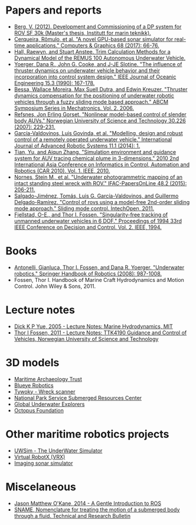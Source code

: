 # Papers and reports 

- [Berg, V. (2012). Development and Commissioning of a DP system for ROV SF 30k (Master's thesis, Institutt for marin teknikk).](https://brage.bibsys.no/xmlui/handle/11250/238170?locale-attribute=no)
- [Cerqueira, Rômulo, et al. "A novel GPU-based sonar simulator for real-time applications." Computers & Graphics 68 (2017): 66-76.](https://www.sciencedirect.com/science/article/pii/S0097849317301371)
- [Hall, Raewyn, and Stuart Anstee. Trim Calculation Methods for a Dynamical Model of the REMUS 100 Autonomous Underwater Vehicle.](http://dspace.dsto.defence.gov.au/dspace/handle/1947/10167})
- [Yoerger, Dana R., John G. Cooke, and J-JE Slotine. "The influence of thruster dynamics on underwater vehicle behavior and their incorporation into control system design." IEEE Journal of Oceanic Engineering 15.3 (1990): 167-178.](http://dx.doi.org/10.1109/48.107145)
- [Bessa, Wallace Moreira, Max Suell Dutra, and Edwin Kreuzer. "Thruster dynamics compensation for the positioning of underwater robotic vehicles through a fuzzy sliding mode based approach." ABCM Symposium Series in Mechatronics. Vol. 2. 2006.](http://www.abcm.org.br/symposium-series/SSM_Vol2/Section_IX_Submarine_Robotics/SSM2_IX_01.pdf)
- [Refsnes, Jon Erling Gorset. "Nonlinear model-based control of slender body AUVs." Norwegian University of Science and Technology 30.226 (2007): 229-231.](https://pdfs.semanticscholar.org/3f47/ebada4bd43db1278b241efa954585a111631.pdf)
- [García-Valdovinos, Luis Govinda, et al. "Modelling, design and robust control of a remotely operated underwater vehicle." International Journal of Advanced Robotic Systems 11.1 (2014): 1.](https://journals.sagepub.com/doi/full/10.5772/56810)
- [Tian, Yu, and Aiqun Zhang. "Simulation environment and guidance system for AUV tracing chemical plume in 3-dimensions." 2010 2nd International Asia Conference on Informatics in Control, Automation and Robotics (CAR 2010). Vol. 1. IEEE, 2010.](https://ieeexplore.ieee.org/abstract/document/5456812/)
- [Nornes, Stein M., et al. "Underwater photogrammetric mapping of an intact standing steel wreck with ROV." IFAC-PapersOnLine 48.2 (2015): 206-211.](https://www.sciencedirect.com/science/article/pii/S2405896315002736)
- [Salgado-Jiménez, Tomás, Luis G. García-Valdovinos, and Guillermo Delgado-Ramírez. "Control of rovs using a model-free 2nd-order sliding mode approach." Sliding mode control. IntechOpen, 2011.](https://www.intechopen.com/download/pdf/15221)
- [Fjellstad, O-E., and Thor I. Fossen. "Singularity-free tracking of unmanned underwater vehicles in 6 DOF." Proceedings of 1994 33rd IEEE Conference on Decision and Control. Vol. 2. IEEE, 1994.](https://ieeexplore.ieee.org/abstract/document/411068)

# Books

- [Antonelli, Gianluca, Thor I. Fossen, and Dana R. Yoerger. "Underwater robotics." Springer Handbook of Robotics (2008): 987-1008.](http://dx.doi.org/10.1007/978-3-540-30301-5_44)
- Fossen, Thor I. Handbook of Marine Craft Hydrodynamics and Motion Control. John Wiley & Sons, 2011.
  
# Lecture notes

- [Dick K P Yue, 2005 - Lecture Notes: Marine Hydrodynamics, MIT](https://ocw.mit.edu/courses/mechanical-engineering/2-20-marine-hydrodynamics-13-021-spring-2005)
- [Thor I Fossen, 2011 - Lecture Notes: TTK4190 Guidance and Control of Vehicles, Norwegian University of Science and Technology](http://www.fossen.biz/wiley/)

# 3D models

- [Maritime Archaeology Trust](https://sketchfab.com/maritimearchaeologytrust)
- [Blueye Robotics](https://sketchfab.com/blueyerobotics)
- [Tywoky - Wreck scanner](https://sketchfab.com/tywoky)
- [National Park Service Submerged Resources Center](https://sketchfab.com/submerged)
- [Global Underwater Explorers](https://sketchfab.com/GUE)
- [Octopus Foundation](https://sketchfab.com/octopusfoundation)
  
# Other maritime robotics projects

- [UWSim - The UnderWater Simulator](http://www.irs.uji.es/uwsim/)
- [Virtual RobotX (VRX)](https://bitbucket.org/osrf/vrx)
- [Imaging sonar simulator](https://github.com/romulogcerqueira/sonar_simulation-buildconf/)

# Miscelaneous

- [Jason Matthew O'Kane, 2014 - A Gentle Introduction to ROS](https://cse.sc.edu/~jokane/agitr/agitr-letter.pdf)
- [SNAME, Nomenclature for treating the motion of a submerged body through a fluid. Technical and Research Bulletin](https://www.itk.ntnu.no/fag/TTK4190/papers/Sname%201950.PDF)